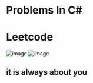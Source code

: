 
# Problems In C# 
# Leetcode

![image](https://github.com/Ayamohamed0101/LeetCodeC-/assets/152428721/edf1e0af-d359-484b-bb5d-cd044af2c833)
![image](https://github.com/Ayamohamed0101/LeetCodeC-/assets/152428721/63be152d-90f3-4ff8-93a9-61b875b036ee)

## it is always about you
